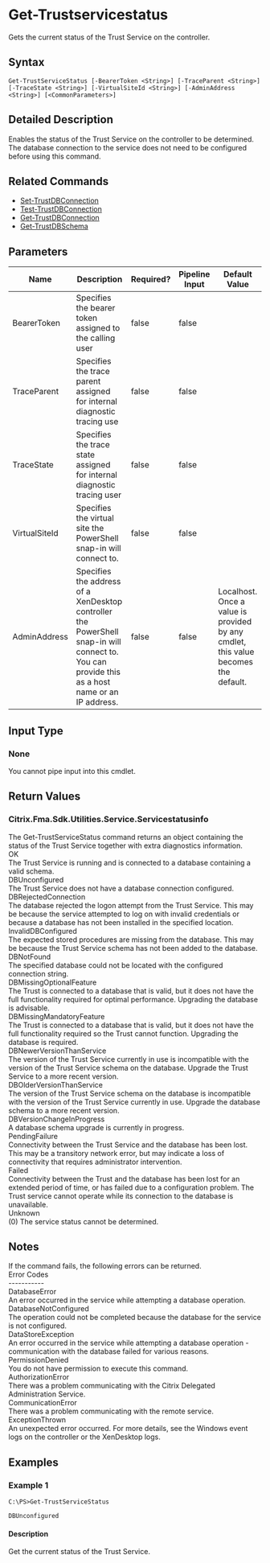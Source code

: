 ﻿
# Get-Trustservicestatus
Gets the current status of the Trust Service on the controller.
## Syntax

```
Get-TrustServiceStatus [-BearerToken <String>] [-TraceParent <String>] [-TraceState <String>] [-VirtualSiteId <String>] [-AdminAddress <String>] [<CommonParameters>]
```

## Detailed Description
Enables the status of the Trust Service on the controller to be determined. The database connection to the service does not need to be configured before using this command.


## Related Commands

* [Set-TrustDBConnection](../Set-TrustDBConnection/)
* [Test-TrustDBConnection](../Test-TrustDBConnection/)
* [Get-TrustDBConnection](../Get-TrustDBConnection/)
* [Get-TrustDBSchema](../Get-TrustDBSchema/)
## Parameters
| Name   | Description | Required? | Pipeline Input | Default Value |
| --- | --- | --- | --- | --- |
| BearerToken | Specifies the bearer token assigned to the calling user | false | false |  |
| TraceParent | Specifies the trace parent assigned for internal diagnostic tracing use | false | false |  |
| TraceState | Specifies the trace state assigned for internal diagnostic tracing user | false | false |  |
| VirtualSiteId | Specifies the virtual site the PowerShell snap-in will connect to. | false | false |  |
| AdminAddress | Specifies the address of a XenDesktop controller the PowerShell snap-in will connect to. You can provide this as a host name or an IP address. | false | false | Localhost. Once a value is provided by any cmdlet, this value becomes the default. |

## Input Type

### None
You cannot pipe input into this cmdlet.
## Return Values

### Citrix.Fma.Sdk.Utilities.Service.Servicestatusinfo
The Get-TrustServiceStatus command returns an object containing the status of the Trust Service together with extra diagnostics information.  
OK  
    The Trust Service is running and is connected to a database containing a valid schema.  
DBUnconfigured  
    The Trust Service does not have a database connection configured.  
DBRejectedConnection  
    The database rejected the logon attempt from the Trust Service.  This may be because the service attempted to log on with invalid credentials or because a database has not been installed in the specified location.  
InvalidDBConfigured  
    The expected stored procedures are missing from the database.  This may be because the Trust Service schema has not been added to the database.  
DBNotFound  
    The specified database could not be located with the configured connection string.  
DBMissingOptionalFeature  
    The Trust is connected to a database that is valid, but it does not have the full functionality required for optimal performance. Upgrading the database is advisable.  
DBMissingMandatoryFeature  
    The Trust is connected to a database that is valid, but it does not have the full functionality required so the Trust cannot function. Upgrading the database is required.  
DBNewerVersionThanService  
    The version of the Trust Service currently in use is incompatible with the version of the Trust Service schema on the database.  Upgrade the Trust Service to a more recent version.  
DBOlderVersionThanService  
    The version of the Trust Service schema on the database is incompatible with the version of the Trust Service currently in use.  Upgrade the database schema to a more recent version.  
DBVersionChangeInProgress  
    A database schema upgrade is currently in progress.  
PendingFailure  
    Connectivity between the Trust Service and the database has been lost. This may be a transitory network error, but may indicate a loss of connectivity that requires administrator intervention.  
Failed  
    Connectivity between the Trust and the database has been lost for an extended period of time, or has failed due to a configuration problem. The Trust service cannot operate while its connection to the database is unavailable.  
Unknown  
    (0) The service status cannot be determined.
## Notes
If the command fails, the following errors can be returned.  
    Error Codes  
    -----------  
    DatabaseError  
        An error occurred in the service while attempting a database operation.  
    DatabaseNotConfigured  
        The operation could not be completed because the database for the service is not configured.  
    DataStoreException  
        An error occurred in the service while attempting a database operation - communication with the database failed for various reasons.  
    PermissionDenied  
        You do not have permission to execute this command.  
    AuthorizationError  
        There was a problem communicating with the Citrix Delegated Administration Service.  
    CommunicationError  
        There was a problem communicating with the remote service.  
    ExceptionThrown  
        An unexpected error occurred.  For more details, see the Windows event logs on the controller or the XenDesktop logs.
## Examples

### Example 1

```
C:\PS>Get-TrustServiceStatus  
  
DBUnconfigured
```

#### Description
Get the current status of the Trust Service.
